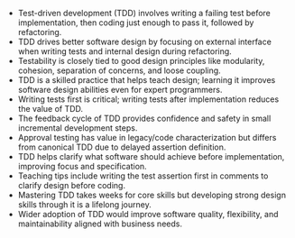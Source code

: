 - Test-driven development (TDD) involves writing a failing test before implementation, then coding just enough to pass it, followed by refactoring.
- TDD drives better software design by focusing on external interface when writing tests and internal design during refactoring.
- Testability is closely tied to good design principles like modularity, cohesion, separation of concerns, and loose coupling.
- TDD is a skilled practice that helps teach design; learning it improves software design abilities even for expert programmers.
- Writing tests first is critical; writing tests after implementation reduces the value of TDD.
- The feedback cycle of TDD provides confidence and safety in small incremental development steps.
- Approval testing has value in legacy/code characterization but differs from canonical TDD due to delayed assertion definition.
- TDD helps clarify what software should achieve before implementation, improving focus and specification.
- Teaching tips include writing the test assertion first in comments to clarify design before coding.
- Mastering TDD takes weeks for core skills but developing strong design skills through it is a lifelong journey.
- Wider adoption of TDD would improve software quality, flexibility, and maintainability aligned with business needs.
